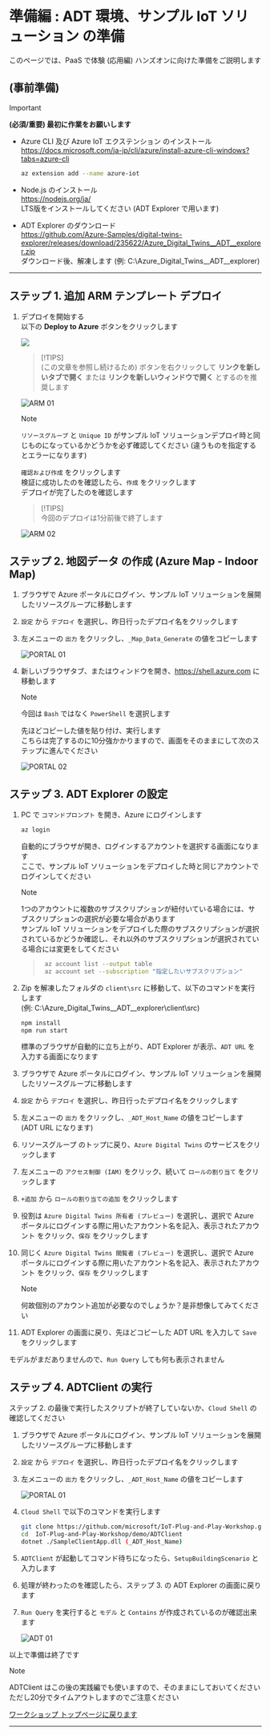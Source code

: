 # 準備編 : ADT 環境、サンプル IoT ソリューション の準備

このページでは、PaaS で体験 (応用編) ハンズオンに向けた準備をご説明します

## (事前準備)

> [!IMPORTANT]  
> **(必須/重要) 最初に作業をお願いします**  

- Azure CLI 及び Azure IoT エクステンション のインストール  
<https://docs.microsoft.com/ja-jp/cli/azure/install-azure-cli-windows?tabs=azure-cli>  

  ```bash
  az extension add --name azure-iot  
  ```  

- Node.js のインストール  
<https://nodejs.org/ja/>  
LTS版をインストールしてください (ADT Explorer で用います)  

- ADT Explorer のダウンロード  
<https://github.com/Azure-Samples/digital-twins-explorer/releases/download/235622/Azure_Digital_Twins__ADT__explorer.zip>  
  ダウンロード後、解凍します (例: C:\Azure_Digital_Twins__ADT__explorer)

***  
## ステップ 1. 追加 ARM テンプレート デプロイ  

  1. デプロイを開始する  
  以下の **Deploy to Azure** ボタンをクリックします  

      <a href="https://portal.azure.com/#create/Microsoft.Template/uri/https%3A%2F%2Fraw.githubusercontent.com%2Fmicrosoft%2FIoT-Plug-and-Play-Workshop%2Fmain%2FDeployment%2FCreateADTEventGrid.json" target="_blank"><img src="./images/deploy-to-azure.svg"/></a>  

      > [!TIPS]  
      > (この文章を参照し続けるため) ボタンを右クリックして **リンクを新しいタブで開く** または **リンクを新しいウィンドウで開く** とするのを推奨します  

      ![ARM 01](images/jp/arm-01.png)  

      > [!NOTE]  
      > `リソースグループ` と `Unique ID` がサンプル IoT ソリューションデプロイ時と同じものになっているかどうかを必ず確認してください (違うものを指定するとエラーになります)  

      `確認および作成` をクリックします  
      検証に成功したのを確認したら、`作成` をクリックします  
      デプロイが完了したのを確認します  

      > [!TIPS]  
      > 今回のデプロイは1分前後で終了します
      
      ![ARM 02](images/jp/arm-02.png)  

## ステップ 2. 地図データ の作成 (Azure Map - Indoor Map)  

1. ブラウザで Azure ポータルにログイン、サンプル IoT ソリューションを展開したリソースグループに移動します  
2. `設定` から `デプロイ` を選択し、昨日行ったデプロイ名をクリックします  
3. 左メニューの `出力` をクリックし、`_Map_Data_Generate` の値をコピーします  

    ![PORTAL 01](images/jp/portal-01.png)  

4. 新しいブラウザタブ、またはウィンドウを開き、<https://shell.azure.com> に移動します  
    > [!NOTE]  
    > 今回は `Bash` ではなく `PowerShell` を選択します  

    先ほどコピーした値を貼り付け、実行します  
    こちらは完了するのに10分強かかりますので、画面をそのままにして次のステップに進んでください  

    ![PORTAL 02](images/jp/portal-02.png)  

## ステップ 3. ADT Explorer の設定  

1. PC で `コマンドプロンプト` を開き、Azure にログインします  

    ```bash
    az login
    ```  

    自動的にブラウザが開き、ログインするアカウントを選択する画面になります  
    ここで、サンプル IoT ソリューションをデプロイした時と同じアカウントでログインしてください  
    > [!NOTE]  
    > 1つのアカウントに複数のサブスクリプションが紐付いている場合には、サブスクリプションの選択が必要な場合があります  
    > サンプル IoT ソリューションをデプロイした際のサブスクリプションが選択されているかどうか確認し、それ以外のサブスクリプションが選択されている場合には変更をしてください

    > ```bash  
    >  az account list --output table
    >  az account set --subscription "指定したいサブスクリプション"
    > ```  


2. Zip を解凍したフォルダの `client\src` に移動して、以下のコマンドを実行します  
  (例: C:\Azure_Digital_Twins__ADT__explorer\client\src)  

    ```bash
    npm install  
    npm run start  
    ```  
    標準のブラウザが自動的に立ち上がり、ADT Explorer が表示、`ADT URL` を入力する画面になります  

3. ブラウザで Azure ポータルにログイン、サンプル IoT ソリューションを展開したリソースグループに移動します  
4. `設定` から `デプロイ` を選択し、昨日行ったデプロイ名をクリックします  
5. 左メニューの `出力` をクリックし、`_ADT_Host_Name` の値をコピーします (ADT URL になります)  
6. リソースグループ のトップに戻り、`Azure Digital Twins` のサービスをクリックします  
7. 左メニューの `アクセス制御 (IAM)` をクリック、続いて `ロールの割り当て` をクリックします  
8. `+追加` から `ロールの割り当ての追加` をクリックします  
9. 役割は `Azure Digital Twins 所有者 (プレビュー)` を選択し、選択で Azure ポータルにログインする際に用いたアカウント名を記入、表示されたアカウント をクリック、`保存` をクリックします  
10. 同じく `Azure Digital Twins 閲覧者 (プレビュー)` を選択し、選択で Azure ポータルにログインする際に用いたアカウント名を記入、表示されたアカウント をクリック、`保存` をクリックします  

    > [!NOTE]  
    > 何故個別のアカウント追加が必要なのでしょうか？是非想像してみてください   

11. ADT Explorer の画面に戻り、先ほどコピーした ADT URL を入力して `Save` をクリックします  

モデルがまだありませんので、`Run Query` しても何も表示されません  

## ステップ 4. ADTClient の実行  

ステップ 2. の最後で実行したスクリプトが終了していないか、`Cloud Shell` の確認してください

1. ブラウザで Azure ポータルにログイン、サンプル IoT ソリューションを展開したリソースグループに移動します  
2. `設定` から `デプロイ` を選択し、昨日行ったデプロイ名をクリックします  
3. 左メニューの `出力` をクリックし、`_ADT_Host_Name` の値をコピーします  

    ![PORTAL 01](images/jp/portal-01.png)  

4. `Cloud Shell` で以下のコマンドを実行します  

    ```bash
    git clone https://github.com/microsoft/IoT-Plug-and-Play-Workshop.git  
    cd  IoT-Plug-and-Play-Workshop/demo/ADTClient  
    dotnet ./SampleClientApp.dll (_ADT_Host_Name)  
    ```  

5. `ADTClient` が起動してコマンド待ちになったら、`SetupBuildingScenario` と入力します  

6. 処理が終わったのを確認したら、ステップ 3. の ADT Explorer の画面に戻ります  
7. `Run Query` を実行すると `モデル` と `Contains` が作成されているのが確認出来ます  

    ![ADT 01](images/jp/adt-01.png)  

以上で準備は終了です  

  > [!NOTE]  
  > ADTClient はこの後の実践編でも使いますので、そのままにしておいてください  
  > ただし20分でタイムアウトしますのでご注意ください   

[ワークショップ トップページに戻ります](../)  

***